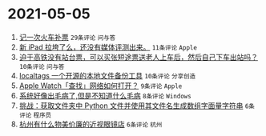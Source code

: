 # 2021-05-05

1. [记一次火车补票](https://www.v2ex.com/t/774934) `29条评论` `问与答`
1. [新 iPad 拉垮了么，还没有媒体评测出来。](https://www.v2ex.com/t/774945) `11条评论` `Apple`
1. [迫于高铁没有站台票，可以买张短途票送老人上车后，然后自己下车出站吗？](https://www.v2ex.com/t/774949) `10条评论` `问与答`
1. [localtags 一个开源的本地文件备份工具](https://www.v2ex.com/t/774938) `10条评论` `分享创造`
1. [Apple Watch「查找」网络如何打开？](https://www.v2ex.com/t/774939) `9条评论` `Apple`
1. [系统好像出毛病了,但是不知道什么毛病](https://www.v2ex.com/t/774942) `8条评论` `Windows`
1. [挑战：获取文件夹中 Python 文件并使用其文件名生成数组字面量字符串](https://www.v2ex.com/t/774944) `6条评论` `程序员`
1. [杭州有什么物美价廉的近视眼镜店](https://www.v2ex.com/t/774935) `6条评论` `杭州`
